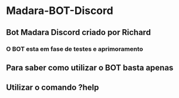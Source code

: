 # Madara-BOT-Discord
## Bot Madara Discord criado por Richard

### O BOT esta em fase de testes e aprimoramento

## Para saber como utilizar o BOT basta apenas 

## Utilizar o comando  ?help

